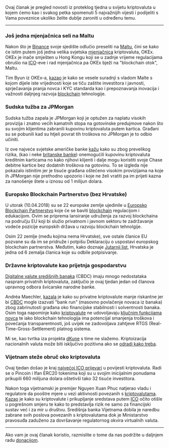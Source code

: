 Ovaj članak je pregled novosti iz proteklog tjedna u svijetu kriptovaluta u kojem ćemo kao i svakog petka spomenuti 5 najvažnijih vijesti i podijeliti s Vama poveznice ukoliko želite dublje zaroniti u određenu temu.

---

### Još jedna mjenjačnica seli na Maltu

Nakon što je [Binance][binance] svoje sjedište odlučio preseliti na [Maltu][binance], čini se kako će istim putem još jedna velika svjetska [mjenjačnica][exc] kriptovaluta, OKEx. OKEx je inače smješten u Hong Kongu koji se u zadnje vrijeme regulacijama obrušio na [ICO][ico]-eve i rad mjenjačnica pa OKEx bježi na "blockchain otok", Maltu.

Tim Byun iz OKEx-a, [kazao][kazao] je kako se vesele suradnji s vladom Malte s kojom dijele iste vrijednosti koje se tiču zaštite investitora i javnosti, sprječavanja pranja novca i KYC standarda kao i prepoznavanja inovacija i važnosti daljnjeg razvoja [blockchain][bc] tehnologije.

### Sudska tužba za JPMorgan

Sudska tužba zapala je JPMorgan koji je optužen za naplatu visokih provizija i znatno većih kamatnih stopa na gotovinske predujmove nakon što su svojim klijentima zabranili kupovinu kriptovaluta putem kartica. Građani su se pobunili kad su htjeli povrat tih troškova no JPMorgan je to odbio učiniti.

Iz ove najveće svjetske američke banke [kažu][jp] kako su zbog prevelikog rizika, (kao i neke [britanske banke][brit]) onemogućili kupovinu kriptovaluta kreditnim karticama no kako njihovi klijenti i dalje mogu koristiti svoje Chase debitne kartice bez dodatnih troškova na gotovinu. To se izgleda nije pokazalo istinitim jer je tisuće građana oštećeno visokim provizijama na koje ih JPMorgan nije prethodno upozorio i koje ne želi vratiti pa im prijeti kazna za nanošenje štete u iznosu od 1 milijun dolara.

### Europsko Blockchain Partnerstvo (bez Hrvatske)

U utorak (10.04.2018) su se 22 europske zemlje ujedinile u [Europsko Blockchain Partnerstvo][ebp] koje će se baviti [blockchain][bc] regulacijom i edukacijom. Ovim se priprema lansiranje udruženja za razvoj blockchaina na području EU koji bi služio privatnom i javnom sektoru te zadržavanje vodeće pozicije europskih država u razvoju blockchain tehnolgije. 

Osim 22 zemlje (među kojima nema Hrvatske), sve ostale članice EU pozvane su da im se pridruže i potpišu Deklaraciju o uspostavi europskog blockchain partnerstva. Međutim, kako doznaje [Jutarnji list][jutarnji], Hrvatska je jedna od 6 zemalja članica koje su odbile potpisivanje.

### Državne kriptovalute kao prijetnja gospodarstvu

[Digitalne valute središnjih banaka][dkuna] (CBDC) imaju mnogo nedostataka naspram privatnih kriptovaluta, zaključio je ovaj tjedan jedan od članova upravnog odbora švicarske narodne banke.

Andréa Maechler, [kazala][andrea] je kako su privatne kriptovalute manje riskantne jer bi [CBDC][cbdc] mogle izazvati "bank run" (masovno povlačenje novaca iz banaka) zbog zabrinutosti građana oko financijske stabilnosti i solventnosti banaka. Osim toga napominje kako [kriptovalute][cc] ne udovoljavaju [ključnim funkcijama novca][rrif] te iako blockchain tehnologija ima potencijal smanjenja troškova i povećanja transparentnosti, još uvijek ne zadovoljava zahtjeve RTGS (Real-Time-Gross-Settlement) platnog sistema.

Mi se, kao tvrtka iza projekta [dKune][dKuna] s time ne slažemo. Kriptoizacija nacionalnih valuta može biti isključivo pozitivna ako se [odradi kako treba][dKuna].

### Vijetnam steže obruč oko kriptovaluta 

Ovaj tjedan došao je kraj [najvećoj ICO prijevari][pincoin] u povijesti kriptovaluta. Radi se o Pincoin i Ifan ERC20 tokenima koji su u svojim inicijalnim ponudama prikupili 660 milijuna dolara oštetivši tako 32 tisuće investitora.

Nakon toga vijetnamski je premijer Nguyen Xuan Phuc natjerao vladu i regulatore da pooštre mjere u vezi aktivnosti povezanih s [kriptovalutama][cc]. [Kazao][link] je kako su kriptovalute i prikupljanje sredstava putem [ICO][ico] očito otišle u pogrešnom smjeru  te kako to predstavlja rizik ne samo za financijski sustav već i za mir u društvu. Središnja banka Vijetnama dobila je naredbu zabrane svih poslova povezanih s kriptovalutama dok je Ministarstvo pravosuđa zaduženo za dovršavanje regulatornog okvira virtualnih valuta.

----

Ako vam je ovaj članak koristio, razmislite o tome da nas podržite u daljnjem radu [donacijom][donate].

[donate]: https://bitfalls.com/hr/donate
[ico]: https://bitfalls.com/hr/glossary/#ico
[link]: https://www.reuters.com/article/vietnam-cryptocurrency/vietnam-calls-for-tougher-measures-on-cryptocurrency-deals-amid-alleged-scam-idUSL3N1RO4DL
[pincoin]: https://cointelegraph.com/news/vietnam-pincoin-ifan-icos-exposed-as-scams-that-allegedly-stole-660-million
[rrif]: https://bitfalls.com/hr/2018/02/09/croatias-announcement-taxing-cryptocurrency/
[cc]: https://bitfalls.com/hr/2017/08/20/cryptocurrency/
[cbdc]: https://bitfalls.com/hr/2018/03/14/ecb-bitcoin-cant-provide-answer-cashless-society/
[dkuna]: https://bitfalls.com/hr/2017/10/31/dkuna-use-case-government-cryptocurrency-option/
[jutarnji]: https://www.jutarnji.hr/biznis/financije-i-trzista/procitajte-zasto-hrvatska-je-medu-rijetkima-koje-nisu-potpisale-deklaracije-o-umjetnoj-inteligenciji-i-blockchainu/7237536/
[jp]: https://www.reuters.com/article/us-jpmorgan-crypto-currencies/jpmorgan-sued-over-fees-for-cryptocurrency-purchases-idUSKBN1HI2T4
[kazao]: https://www.ccn.com/okex-to-become-second-major-cryptocurrency-exchange-to-move-to-malta/
[binance]: https://bitfalls.com/hr/2018/03/23/binances-fiat-crypto-exchange-soon-malta/
[bc]: https://bitfalls.com/hr/2017/08/20/blockchain-explained-blockchain-works/
[exc]: https://bitfalls.com/hr/glossary/#exchange
[brit]: https://bitfalls.com/hr/2018/02/05/cryptocurrency-markets-stuck-limbo-good-bad-news-china-world/
[ebp]: https://ec.europa.eu/digital-single-market/en/news/european-countries-join-blockchain-partnership
[andrea]: https://de.cointelegraph.com/news/swiss-national-bank-cryptocurrencies-are-better-than-state-issued-digital-currencies
